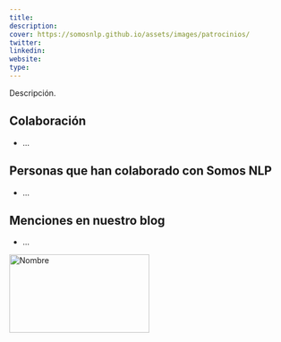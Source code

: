 ```yaml
---
title:
description:
cover: https://somosnlp.github.io/assets/images/patrocinios/
twitter: 
linkedin:
website: 
type:
---
```


Descripción.

## Colaboración

- ...

## Personas que han colaborado con Somos NLP

- ...

## Menciones en nuestro blog

- ...

<div class="flex justify-center">
    <img alt="Nombre" width="250" height="140" 
    src="https://somosnlp.github.io/assets/images/patrocinios/" />
</div>
